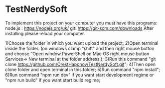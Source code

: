 # TestNerdySoft
To implement this project on your computer you must have this programs: 
node.js : https://nodejs.org/uk/ 
git: https://git-scm.com/downloads 
After installing please reload your computer.

1)Choose the folder in which you want upload the project; 
2)Open terminal inside the folder. (on windows clamp "shift" and then right mouse button and choose "Open window PawerShell on Mac OS right mouse button Services-> New terminal at the folder address.); 
3)Run this command "git clone https://github.com/OrestHaponov/TestNerdySoft.git"; 
4)Then open clone folder and open terminal in this folder; 
5)Run command "npm install"; 
6)Run command "npm run dev" if you want start development regime or "npm run build" if you want start build regime;